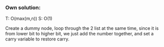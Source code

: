 ### Own solution: 
T: O(max(m,n)) S: O(1)

Create a dummy node, loop through the 2 list at the same time, since it is from lower bit to higher bit, we just add the number together, and set a carry variable to restore carry. 
